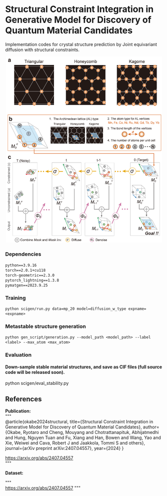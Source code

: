# Structural Constraint Integration in Generative Model for Discovery of Quantum Material Candidates

Implementation codes for crystal structure prediction by Joint equivariant diffusion with structural constraints.  

<p align="center">
  <img src="assets/figure1.png" width="500">
</p>

### Dependencies

```
python==3.9.16   
torch==2.0.1+cu118   
torch-geometric==2.3.0   
pytorch_lightning==1.3.8   
pymatgen==2023.9.25   
```

### Training

```
python scigen/run.py data=mp_20 model=diffusion_w_type expname=<expname>   
```



### Metastable structure generation

```
python gen_script/generation.py --model_path <model_path> --label <label> --max_atom <max_atom>   
```


### Evaluation

#### Down-sample stable material structures, and save as CIF files (full source code will be released soon). 
python scigen/eval_stability.py    



## References
**Publication:**    
"""   
@article{okabe2024structural,
  title={Structural Constraint Integration in Generative Model for Discovery of Quantum Material Candidates},
  author={Okabe, Ryotaro and Cheng, Mouyang and Chotrattanapituk, Abhijatmedhi and Hung, Nguyen Tuan and Fu, Xiang and Han, Bowen and Wang, Yao and Xie, Weiwei and Cava, Robert J and Jaakkola, Tommi S and others},
  journal={arXiv preprint arXiv:2407.04557},
  year={2024}
}    

https://arxiv.org/abs/2407.04557    
"""   

**Dataset:**    

"""   
https://arxiv.org/abs/2407.04557
"""   



